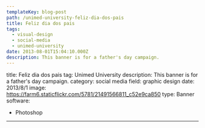 ```yaml
---
templateKey: blog-post
path: /unimed-university-feliz-dia-dos-pais
title: Feliz dia dos pais
tags:
  - visual-design
  - social-media
  - unimed-university
date: 2013-08-01T15:04:10.000Z
description: This banner is for a father's day campaign.
---
```


title: Feliz dia dos pais
tag: Unimed University
description: This banner is for a father's day campaign.
category: social media
field: graphic design
date: 2013/8/1
image: https://farm6.staticflickr.com/5781/21491566811_c52e9ca850
type: Banner
software:
- Photoshop
---
